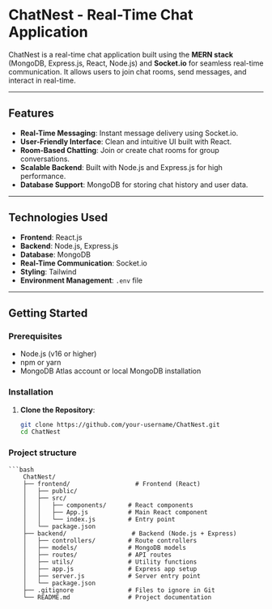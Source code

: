 # ChatNest - Real-Time Chat Application

ChatNest is a real-time chat application built using the **MERN stack** (MongoDB, Express.js, React, Node.js) and **Socket.io** for seamless real-time communication. It allows users to join chat rooms, send messages, and interact in real-time.

---

## Features
- **Real-Time Messaging**: Instant message delivery using Socket.io.
- **User-Friendly Interface**: Clean and intuitive UI built with React.
- **Room-Based Chatting**: Join or create chat rooms for group conversations.
- **Scalable Backend**: Built with Node.js and Express.js for high performance.
- **Database Support**: MongoDB for storing chat history and user data.

---

## Technologies Used
- **Frontend**: React.js
- **Backend**: Node.js, Express.js
- **Database**: MongoDB
- **Real-Time Communication**: Socket.io
- **Styling**: Tailwind
- **Environment Management**: `.env` file

---

## Getting Started

### Prerequisites
- Node.js (v16 or higher)
- npm or yarn
- MongoDB Atlas account or local MongoDB installation

### Installation

1. **Clone the Repository**:
   ```bash
   git clone https://github.com/your-username/ChatNest.git
   cd ChatNest

### Project structure
    ```bash
        ChatNest/
        ├── frontend/                  # Frontend (React)
        │   ├── public/
        │   ├── src/
        │   │   ├── components/      # React components
        │   │   ├── App.js           # Main React component
        │   │   └── index.js         # Entry point
        │   └── package.json
        ├── backend/                  # Backend (Node.js + Express)
        │   ├── controllers/         # Route controllers
        │   ├── models/              # MongoDB models
        │   ├── routes/              # API routes
        │   ├── utils/               # Utility functions
        │   ├── app.js               # Express app setup
        │   ├── server.js            # Server entry point
        │   └── package.json
        ├── .gitignore               # Files to ignore in Git
        └── README.md                # Project documentation
